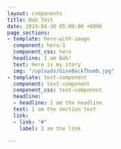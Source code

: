 ```yaml
---
layout: components
title: Bob Test
date: 2019-04-30 05:00:00 +0000
page_sections:
- template: hero-with-image
  component: hero-1
  component_css: hero
  headline: I am Bob!
  text: Here is my story
  img: "/uploads/GiveBackThumb.jpg"
- template: text-component
  component: text-component
  component_css: text-component
  headline:
  - headline: I am the headline
  text: I am the section text
  link:
  - link: "#"
    label: I am the link

---
```

